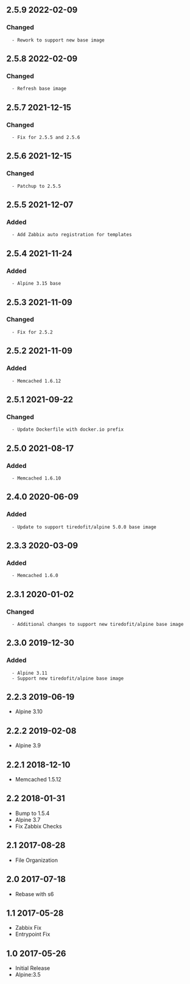 ## 2.5.9 2022-02-09 <dave at tiredofit dot ca>

   ### Changed
      - Rework to support new base image


## 2.5.8 2022-02-09 <dave at tiredofit dot ca>

   ### Changed
      - Refresh base image


## 2.5.7 2021-12-15 <dave at tiredofit dot ca>

   ### Changed
      - Fix for 2.5.5 and 2.5.6


## 2.5.6 2021-12-15 <dave at tiredofit dot ca>

   ### Changed
      - Patchup to 2.5.5


## 2.5.5 2021-12-07 <dave at tiredofit dot ca>

   ### Added
      - Add Zabbix auto registration for templates


## 2.5.4 2021-11-24 <dave at tiredofit dot ca>

   ### Added
      - Alpine 3.15 base


## 2.5.3 2021-11-09 <dave at tiredofit dot ca>

   ### Changed
      - Fix for 2.5.2


## 2.5.2 2021-11-09 <dave at tiredofit dot ca>

   ### Added
      - Memcached 1.6.12


## 2.5.1 2021-09-22 <dave at tiredofit dot ca>

   ### Changed
      - Update Dockerfile with docker.io prefix


## 2.5.0 2021-08-17 <dave at tiredofit dot ca>

   ### Added
      - Memcached 1.6.10


## 2.4.0 2020-06-09 <dave at tiredofit dot ca>

   ### Added
      - Update to support tiredofit/alpine 5.0.0 base image


## 2.3.3 2020-03-09 <dave at tiredofit dot ca>

   ### Added
      - Memcached 1.6.0


## 2.3.1 2020-01-02 <dave at tiredofit dot ca>

   ### Changed
      - Additional changes to support new tiredofit/alpine base image


## 2.3.0 2019-12-30 <dave at tiredofit dot ca>

   ### Added
      - Alpine 3.11
      - Support new tiredofit/alpine base image


## 2.2.3 2019-06-19 <dave at tiredofit dot ca>

* Alpine 3.10

## 2.2.2 2019-02-08 <dave at tiredofit dot ca>

* Alpine 3.9

## 2.2.1 2018-12-10 <dave at tiredofit dot ca>

* Memcached 1.5.12

## 2.2 2018-01-31 <dave at tiredofit dot ca>

* Bump to 1.5.4
* Alpine 3.7
* Fix Zabbix Checks

## 2.1 2017-08-28 <dave at tiredofit dot ca>

* File Organization

## 2.0 2017-07-18 <dave at tiredofit dot ca>

* Rebase with s6

## 1.1 2017-05-28 <dave at tiredofit dot ca>

* Zabbix Fix
* Entrypoint Fix

## 1.0 2017-05-26 <dave at tiredofit dot ca>

* Initial Release
* Alpine:3.5
